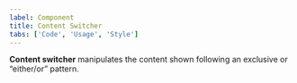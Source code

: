 ```yaml
---
label: Component
title: Content Switcher
tabs: ['Code', 'Usage', 'Style']
---
```


<page-intro>**Content switcher** manipulates the content shown following an exclusive or “either/or” pattern.</page-intro>

<component 
    name="Content Switcher"
    component="content-switcher" 
    variation="content-switcher"
    codepen="qVPBdz"
    hasReactVersion="true"
    hasAngularVersion="true"
    >
</component>
<component 
    name="Content Switcher with Icon" 
    component="content-switcher" 
    variation="content-switcher--with-icon"
    codepen="qVPBdz"
    hasReactVersion="true"
    hasAngularVersion="true"
    >
</component>
<component-docs component="content-switcher"></component-docs>
